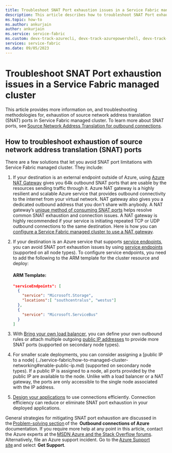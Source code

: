 ```yaml
---
title: Troubleshoot SNAT Port exhaustion issues in a Service Fabric managed cluster 
description: This article describes how to troubleshoot SNAT Port exhaustion issues in a Service Fabric managed cluster. 
ms.topic: how-to
ms.author: ankurjain
author: ankurjain
ms.service: service-fabric
ms.custom: devx-track-azurecli, devx-track-azurepowershell, devx-track-arm-template
services: service-fabric
ms.date: 09/05/2023
---
```


# Troubleshoot SNAT Port exhaustion issues in a Service Fabric managed cluster

This article provides more information on, and troubleshooting methodologies for, exhaustion of source network address translation (SNAT) ports in Service Fabric managed cluster. To learn more about SNAT ports, see [Source Network Address Translation for outbound connections](../load-balancer/load-balancer-outbound-connections.md).

## How to troubleshoot exhaustion of source network address translation (SNAT) ports

There are a few solutions that let you avoid SNAT port limitations with Service Fabric managed cluster. They include:

1. If your destination is an external endpoint outside of Azure, using [Azure NAT Gateway](../virtual-network/nat-gateway/nat-overview.md) gives you 64k outbound SNAT ports that are usable by the resources sending traffic through it. Azure NAT gateway is a highly resilient and scalable Azure service that provides outbound connectivity to the internet from your virtual network. NAT gateway also gives you a dedicated outbound address that you don't share with anybody. A NAT gateway’s [unique method of consuming SNAT ports](../load-balancer/troubleshoot-outbound-connection#use-a-nat-gateway-for-outbound-connectivity-to-the-internet.md) helps resolve common SNAT exhaustion and connection issues. A NAT gateway is highly recommended if your service is initiating repeated TCP or UDP outbound connections to the same destination. Here is how you can [configure a Service Fabric managed cluster to use a NAT gateway](../service-fabric/how-to-managed-cluster-nat-gateway.md).

2. If your destination is an Azure service that supports [service endpoints](../virtual-network/virtual-network-service-endpoints-overview.md), you can avoid SNAT port exhaustion issues by using [service endpoints](../virtual-network/virtual-network-service-endpoints-overview.md) (supported on all node types). To configure service endpoints, you need to add the following to the ARM template for the cluster resource and deploy:

    #### ARM Template:
    
    ```json
    "serviceEndpoints": [ 
      {
        "service": "Microsoft.Storage",
        "locations":[ "southcentralus", "westus"] 
      },
      {
        "service": "Microsoft.ServiceBus"
      }
    ]
    ```

3. With [Bring your own load balancer](../service-fabric/how-to-managed-cluster-networking.md#bring-your-own-azure-load-balancer), you can define your own outbound rules or attach multiple outgoing [public IP addresses](../service-fabric/how-to-managed-cluster-networking#enable-public-ip.md) to provide more SNAT ports (supported on secondary node types). 

4. For smaller scale deployments, you can consider assigning a [public IP to a node] (../service-fabric/how-to-managed-cluster-networking#enable-public-ip.md) (supported on secondary node types). If a public IP is assigned to a node, all ports provided by the public IP are available to the node. Unlike with a load balancer or a NAT gateway, the ports are only accessible to the single node associated with the IP address. 

5. [Design your applications](../load-balancer/troubleshoot-outbound-connection#design-your-applications-to-use-connections-efficiently.md) to use connections efficiently. Connection efficiency can reduce or eliminate SNAT port exhaustion in your deployed applications. 

General strategies for mitigating SNAT port exhaustion are discussed in the [Problem-solving section](../load-balancer/load-balancer-outbound-connections.md) of the  **Outbound connections of Azure**  documentation. If you require more help at any point in this article, contact the Azure experts at the [MSDN Azure and the Stack Overflow forums](https://azure.microsoft.com/support/forums/). Alternatively, file an Azure support incident. Go to the [Azure Support site](https://azure.microsoft.com/support/options/) and select  **Get Support**.

